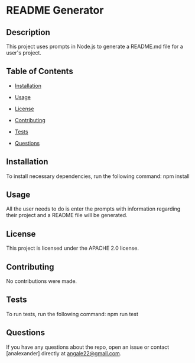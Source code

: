 # README Generator

## Description

This project uses prompts in Node.js to generate a README.md file for a user's project.

## Table of Contents

* [Installation](#Installation)

* [Usage](#Usage)

* [License](#License)

* [Contributing](#Contributing)

* [Tests](#Tests)

* [Questions](#Questions)

## Installation

To install necessary dependencies, run the following command: 
 npm install

## Usage

All the user needs to do is enter the prompts with information regarding their project and a README file will be generated.

## License

This project is licensed under the APACHE 2.0 license.

## Contributing

No contributions were made.

## Tests

To run tests, run the following command: 
 npm run test

## Questions

If you have any questions about the repo, open an issue or contact [analexander] directly at angale22@gmail.com.